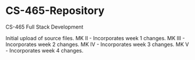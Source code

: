 # CS-465-Repository
CS-465 Full Stack Development

Initial upload of source files.
MK II - Incorporates week 1 changes.
MK III - Incorporates week 2 changes.
MK IV - Incorporates week 3 changes.
MK V - Incorporates week 4 changes.
